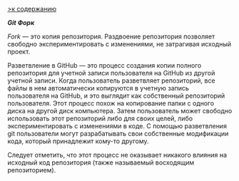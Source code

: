 [>к содержанию](readme.md)

***Git Форк***

_Fork_ — это копия репозитория. Раздвоение репозитория позволяет свободно экспериментировать с изменениями, не затрагивая исходный проект.

Разветвление в GitHub  — это процесс создания копии полного репозитория для учетной записи пользователя на GitHub из другой учетной записи. Когда пользователь разветвляет репозиторий, все файлы в нем автоматически копируются в учетную запись пользователя на GitHub, и это выглядит как собственный репозиторий пользователя. Этот процесс похож на копирование папки с одного диска на другой диск компьютера. Затем пользователь может свободно использовать этот репозиторий либо для своих целей, либо экспериментировать с изменениями в коде. С помощью разветвления git пользователи могут разрабатывать свои собственные модификации кода, который принадлежит кому-то другому.


Следует отметить, что этот процесс не оказывает никакого влияния на исходный код репозитория (также называемый восходящим репозиторием).
